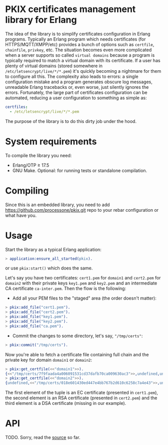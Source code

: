 PKIX certificates management library for Erlang
===============================================
The idea of the library is to simplify certificates configuration in Erlang programs.
Typically an Erlang program which needs certificates (for HTTPS/MQTT/XMPP/etc)
provides a bunch of options such as `certfile`, `chainfile`, `privkey`, etc.
The situation becomes even more complicated when a server supports so called `virtual domains`
because a program is typically required to match a virtual domain with its certificate.
If a user has plenty of virtual domains (stored somewhere in `/etc/letsencrypt/live/*/*.pem`)
it's quickly becoming a nightmare for them to configure all this. The complexity also leads to
errors: a single configuration mistake and a program generates obscure log messages,
unreadable Erlang tracebacks or, even worse, just silently ignores the errors. Fortunately,
the large part of certificates configuration can be automated, reducing a user configuration
to something as simple as:
```yaml
certfiles:
  - /etc/letsencrypt/live/*/*.pem
```
The purpose of the library is to do this dirty job under the hood.

# System requirements

To compile the library you need:

 - Erlang/OTP ≥ 17.5
 - GNU Make. Optional: for running tests or standalone compilation.

# Compiling

Since this is an embedded library, you need to add https://github.com/processone/pkix.git
repo to your rebar configuration or what have you.

# Usage

Start the library as a typical Erlang application:
```erl
> application:ensure_all_started(pkix).
```
or use `pkix:start()` which does the same.

Let's say you have two certificates: `cert1.pem` for `domain1` and `cert2.pem`
for `domain2` with their private keys `key1.pem` and `key2.pem` and
an intermediate CA certificate `ca-inter.pem`. Then the flow is the following:
- Add all your PEM files to the "staged" area (the order doesn't matter):
```erl
> pkix:add_file("cert1.pem").
> pkix:add_file("cert2.pem").
> pkix:add_file("key1.pem").
> pkix:add_file("key2.pem").
> pkix:add_file("ca.pem").
```
- Commit the changes to some directory, let's say, `"/tmp/certs"`:
```erl
> pkix:commit("/tmp/certs").
```
Now you're able to fetch a certificate file containing full chain and the
private key for domain `domain1` or `domain2`:
```erl
> pkix:get_certfile(<<"domain1">>).
{<<"/tmp/certs/7f9faada4a006091531cd37dafb70ca009630ac3">>,undefined,undefined}
> pkix:get_certfile(<<"domain2">>).
{undefined,<<"/tmp/certs/018e601430ed447e4bb767b2d610c6258c7a4e43">>,undefined}
```
The first element of the tuple is an EC certificate (presented in `cert1.pem`),
the second element is an RSA certificate (presented in `cert2.pem`) and the third element
is a DSA certificate (missing in our example).

# API
TODO. Sorry, read the [source](https://github.com/processone/pkix/blob/master/src/pkix.erl) so far.
